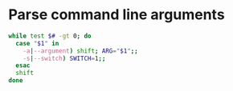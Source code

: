 # Parse command line arguments

```bash
while test $# -gt 0; do  
  case "$1" in  
    -a|--argument) shift; ARG="$1";;  
    -s|--switch) SWITCH=1;;
  esac  
  shift  
done
```
